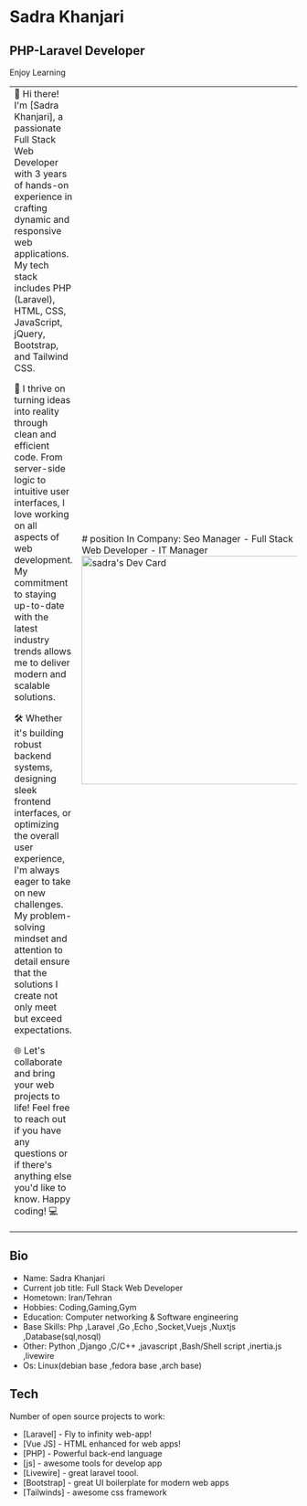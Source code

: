 # Sadra Khanjari

## PHP-Laravel Developer

Enjoy Learning 


<table>
  <tr>
    <td valign="center">
     👋 Hi there! I'm [Sadra Khanjari], a passionate Full Stack Web Developer with 3 years of hands-on experience in crafting dynamic and responsive web applications. My tech stack includes PHP (Laravel), HTML, CSS, JavaScript, jQuery, Bootstrap, and Tailwind CSS.

🚀 I thrive on turning ideas into reality through clean and efficient code. From server-side logic to intuitive user interfaces, I love working on all aspects of web development. My commitment to staying up-to-date with the latest industry trends allows me to deliver modern and scalable solutions.

🛠️ Whether it's building robust backend systems, designing sleek frontend interfaces, or optimizing the overall user experience, I'm always eager to take on new challenges. My problem-solving mindset and attention to detail ensure that the solutions I create not only meet but exceed expectations.

🌐 Let's collaborate and bring your web projects to life! Feel free to reach out if you have any questions or if there's anything else you'd like to know. Happy coding! 💻
<td >
# position In Company: Seo Manager - Full Stack Web Developer - IT Manager
     <a href="https://app.daily.dev/sadrakhanjari"><img src="https://api.daily.dev/devcards/31570f2d7a37471595672b4527ec6edc.png?r=b42" width="400" alt="sadra's Dev Card"/></a>
    </td>
    
  </tr>
  </table>

## Bio

- Name: Sadra Khanjari
- Current job title: Full Stack Web Developer
- Hometown: Iran/Tehran
- Hobbies: Coding,Gaming,Gym
- Education: Computer networking & Software engineering
-  Base Skills: 
    Php ,Laravel ,Go ,Echo ,Socket,Vuejs ,Nuxtjs ,Database(sql,nosql)
- Other: 
    Python ,Django ,C/C++ ,javascript ,Bash/Shell script ,inertia.js ,livewire
- Os: Linux(debian base ,fedora base ,arch base)

## Tech

Number of open source projects to work:
- [Laravel] - Fly to infinity web-app!
- [Vue JS] - HTML enhanced for web apps!
- [PHP] - Powerful back-end language
- [js] - awesome tools for develop app
- [Livewire] - great laravel toool.
- [Bootstrap] - great UI boilerplate for modern web apps
- [Tailwinds] - awesome css framework
